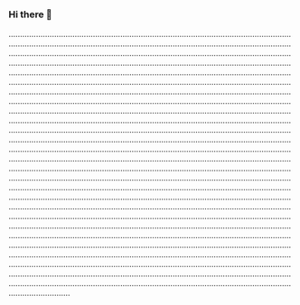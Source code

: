 ### Hi there 👋

...............................................................................................................................................................................................................................................................................................................................................................................................................................................................................................................................................................................................................................................................................................................................................................................................................................................................................................................................................................................................................................................................................................................................................................................................................................................................................................................................................................................................................................................................................................................................................................................................................................................................................................................................................................................................................................................................................................................................................................................................................................................................................................................................................................................................................................................................................................................................................................................................................................................................................................................................................................................................................................................................................................................................................................................................................................................................................................................................................................................................................................................................................................................................................................................................................................................................................................................................................................................................................................................................................................................